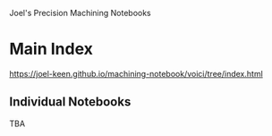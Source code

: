 Joel's Precision Machining Notebooks

# Main Index
https://joel-keen.github.io/machining-notebook/voici/tree/index.html

## Individual Notebooks

TBA
